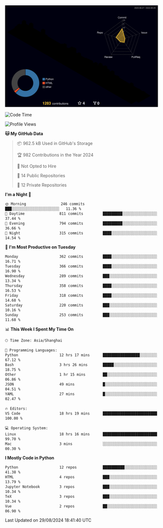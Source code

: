 <!--![](https://raw.githubusercontent.com/BorisYang326/BorisYang326/output/github-contribution-grid-snake-dark.svg) -->
![](./profile-3d-contrib/profile-night-rainbow.svg)
<!--START_SECTION:waka-->
![Code Time](http://img.shields.io/badge/Code%20Time-405%20hrs%203%20mins-blue)

![Profile Views](http://img.shields.io/badge/Profile%20Views-0-blue)

**🐱 My GitHub Data** 

> 📦 962.5 kB Used in GitHub's Storage 
 > 
> 🏆 982 Contributions in the Year 2024
 > 
> 🚫 Not Opted to Hire
 > 
> 📜 14 Public Repositories 
 > 
> 🔑 12 Private Repositories 
 > 
**I'm a Night 🦉** 

```text
🌞 Morning                246 commits         ███░░░░░░░░░░░░░░░░░░░░░░   11.36 % 
🌆 Daytime                811 commits         █████████░░░░░░░░░░░░░░░░   37.44 % 
🌃 Evening                794 commits         █████████░░░░░░░░░░░░░░░░   36.66 % 
🌙 Night                  315 commits         ████░░░░░░░░░░░░░░░░░░░░░   14.54 % 
```
📅 **I'm Most Productive on Tuesday** 

```text
Monday                   362 commits         ████░░░░░░░░░░░░░░░░░░░░░   16.71 % 
Tuesday                  366 commits         ████░░░░░░░░░░░░░░░░░░░░░   16.90 % 
Wednesday                289 commits         ███░░░░░░░░░░░░░░░░░░░░░░   13.34 % 
Thursday                 358 commits         ████░░░░░░░░░░░░░░░░░░░░░   16.53 % 
Friday                   318 commits         ████░░░░░░░░░░░░░░░░░░░░░   14.68 % 
Saturday                 220 commits         ███░░░░░░░░░░░░░░░░░░░░░░   10.16 % 
Sunday                   253 commits         ███░░░░░░░░░░░░░░░░░░░░░░   11.68 % 
```


📊 **This Week I Spent My Time On** 

```text
🕑︎ Time Zone: Asia/Shanghai

💬 Programming Languages: 
Python                   12 hrs 17 mins      █████████████████░░░░░░░░   67.12 % 
Bash                     3 hrs 26 mins       █████░░░░░░░░░░░░░░░░░░░░   18.75 % 
Other                    1 hr 15 mins        ██░░░░░░░░░░░░░░░░░░░░░░░   06.86 % 
JSON                     49 mins             █░░░░░░░░░░░░░░░░░░░░░░░░   04.51 % 
YAML                     27 mins             █░░░░░░░░░░░░░░░░░░░░░░░░   02.47 % 

🔥 Editors: 
VS Code                  18 hrs 19 mins      █████████████████████████   100.00 % 

💻 Operating System: 
Linux                    18 hrs 16 mins      █████████████████████████   99.70 % 
Mac                      3 mins              ░░░░░░░░░░░░░░░░░░░░░░░░░   00.30 % 
```

**I Mostly Code in Python** 

```text
Python                   12 repos            ██████████░░░░░░░░░░░░░░░   41.38 % 
HTML                     4 repos             ███░░░░░░░░░░░░░░░░░░░░░░   13.79 % 
Jupyter Notebook         3 repos             ███░░░░░░░░░░░░░░░░░░░░░░   10.34 % 
TeX                      3 repos             ███░░░░░░░░░░░░░░░░░░░░░░   10.34 % 
Vue                      2 repos             ██░░░░░░░░░░░░░░░░░░░░░░░   06.90 % 
```




 Last Updated on 29/08/2024 18:41:40 UTC
<!--END_SECTION:waka-->

